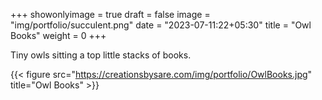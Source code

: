 +++
showonlyimage = true
draft = false
image = "img/portfolio/succulent.png"
date = "2023-07-11:22+05:30"
title = "Owl Books"
weight = 0
+++

Tiny owls sitting a top little stacks of books.

<!--more-->
{{< figure src="https://creationsbysare.com/img/portfolio/OwlBooks.jpg" title="Owl Books" >}}
